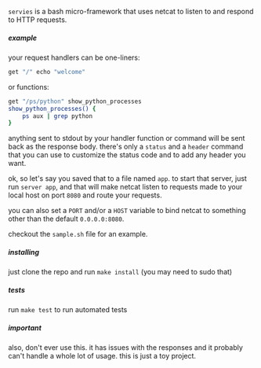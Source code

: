 `servies` is a bash micro-framework that uses netcat to listen to and respond
to HTTP requests.

##### example

your request handlers can be one-liners:

```bash
get "/" echo "welcome"
```

or functions:

```bash
get "/ps/python" show_python_processes
show_python_processes() {
    ps aux | grep python
}
```

anything sent to stdout by your handler function or command will be sent back
as the response body. there's only a `status` and a `header` command that you
can use to customize the status code and to add any header you want.

ok, so let's say you saved that to a file named `app`. to start that server,
just run `server app`, and that will make netcat listen to requests made to
your local host on port `8080` and route your requests.

you can also set a `PORT` and/or a `HOST` variable to bind netcat to something
other than the default `0.0.0.0:8080`.

checkout the `sample.sh` file for an example.

##### installing

just clone the repo and run `make install` (you may need to sudo that)

##### tests

run `make test` to run automated tests

##### important

also, don't ever use this. it has issues with the responses and it probably
can't handle a whole lot of usage. this is just a toy project.

